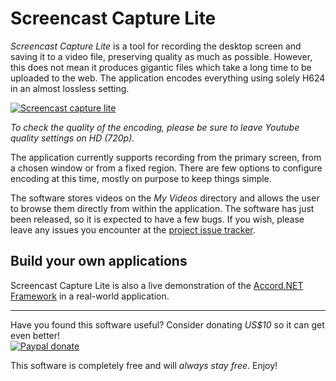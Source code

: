 # Screencast Capture Lite

*Screencast Capture Lite* is a tool for recording the desktop screen and saving it to a video file, preserving quality as much as possible. However, this does not mean it produces gigantic files which take a long time to be uploaded to the web. The application encodes everything using solely H624 in an almost lossless setting.<br />
   
[![Screencast capture lite](http://screencast-capture.googlecode.com/svn/wiki/images/screencast-lite.png)](http://www.youtube.com/watch?v=nZp0ngXb_Ro&hd=1)

_To check the quality of the encoding, please be sure to leave Youtube quality settings on HD (720p)._

The application currently supports recording from the primary screen, from a chosen window or from a fixed region. There are few options to configure encoding at this time, mostly on purpose to keep things simple.

The software stores videos on the _My Videos_ directory and allows the user to browse them directly from within the application. The software has just been released, so it is expected to have a few bugs. If you wish, please leave any issues you encounter at the [project issue tracker](https://github.com/cesarsouza/screencast-capture/issues).

## Build your own applications

Screencast Capture Lite is also a live demonstration of the [Accord.NET Framework](http://accord-framework.net) in a real-world application.


------

Have you found this software useful? Consider donating *US$10* so it can get even better!<br />
[![Paypal donate](https://www.paypalobjects.com/en_US/i/btn/btn_donate_LG.gif)](https://www.paypal.com/cgi-bin/webscr?cmd=_s-xclick&hosted_button_id=MPU4U4NZZSG86)

This software is completely free and will *always stay free*. Enjoy!
